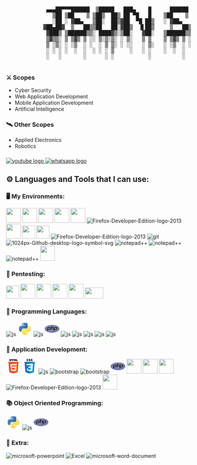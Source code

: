 <pre class="rounded p-4 bg-slate-800 text-slate-400 text-sm">             ▄▄▄██▀▀▀██████  ▒█████   ███▄    █      ██████ ▓█████  ▄████▄   █    ██  ██▀███   ██▓▄▄▄█████▓▓██   ██▓<br>               ▒██ ▒██    ▒ ▒██▒  ██▒ ██ ▀█   █    ▒██    ▒ ▓█   ▀ ▒██▀ ▀█   ██  ▓██▒▓██ ▒ ██▒▓██▒▓  ██▒ ▓▒ ▒██  ██▒<br>               ░██ ░ ▓██▄   ▒██░  ██▒▓██  ▀█ ██▒   ░ ▓██▄   ▒███   ▒▓█    ▄ ▓██  ▒██░▓██ ░▄█ ▒▒██▒▒ ▓██░ ▒░  ▒██ ██░<br>            ▓██▄██▓  ▒   ██▒▒██   ██░▓██▒  ▐▌██▒     ▒   ██▒▒▓█  ▄ ▒▓▓▄ ▄██▒▓▓█  ░██░▒██▀▀█▄  ░██░░ ▓██▓ ░   ░ ▐██▓░<br>             ▓███▒ ▒██████▒▒░ ████▓▒░▒██░   ▓██░   ▒██████▒▒░▒████▒▒ ▓███▀ ░▒▒█████▓ ░██▓ ▒██▒░██░  ▒██▒ ░   ░ ██▒▓░<br>             ▒▓▒▒░ ▒ ▒▓▒ ▒ ░░ ▒░▒░▒░ ░ ▒░   ▒ ▒    ▒ ▒▓▒ ▒ ░░░ ▒░ ░░ ░▒ ▒  ░░▒▓▒ ▒ ▒ ░ ▒▓ ░▒▓░░▓    ▒ ░░      ██▒▒▒ <br>             ▒ ░▒░ ░ ░▒  ░ ░  ░ ▒ ▒░ ░ ░░   ░ ▒░   ░ ░▒  ░ ░ ░ ░  ░  ░  ▒   ░░▒░ ░ ░   ░▒ ░ ▒░ ▒ ░    ░     ▓██ ░▒░ <br>             ░ ░ ░ ░  ░  ░  ░ ░ ░ ▒     ░   ░ ░    ░  ░  ░     ░   ░         ░░░ ░ ░   ░░   ░  ▒ ░  ░       ▒ ▒ ░░  <br>             ░   ░       ░      ░ ░           ░          ░     ░  ░░ ░         ░        ░      ░            ░ ░     <br>                                                                   ░                                        ░ ░     </pre>


<!-------------------------------------------------------------->
<h3 align="left">⚔️ Scopes</h3>
<ul>
  <li>Cyber Security</li>
  <li>Web Application Development</li>
  <li>Mobile Application Development</li>
  <li>Artificial Intelligence</li>
</ul>
<h3 align="left">🛰️ Other Scopes</h3>
<ul>
  <li>Applied Electronics</li>
  <li>Robotics</li>
</ul>

###

<div align="left">
  <a href="https://www.youtube.com/@JsonSecurity">
    <img src="https://img.shields.io/static/v1?message=Youtube&logo=youtube&label=&color=FF0000&logoColor=white&labelColor=&style=for-the-badge" height="35" alt="youtube logo"  />
  </a>
  <a href="https://whatsapp.com/channel/0029Va6qCz35kg78isPUyb0x">
    <img src="https://img.shields.io/static/v1?message=Whatsapp&logo=whatsapp&label=&color=00bd9d&logoColor=white&labelColor=&style=for-the-badge" height="35" alt="whatsapp logo"  />
  </a> 
</div>

###

<!-------------------------------------------------------------->
<h2 align="left">⚙️ Languages and Tools that I can use:</h2>
<!-------------------------------------------------------------->

<h3 align="left">🖥️ My Environments:</h3>

<div>
  <img src="https://seeklogo.com/images/K/kali-linux-logo-AED181186E-seeklogo.com.png" width="40px" height="40px" border="0" decora/>
  <img src="https://styles.redditmedia.com/t5_3jxys/styles/communityIcon_z9jsfziqpdac1.jpg?format=pjpg&s=4ded88935752780a668f7d11d20062d99c780ba9" width="40px" height="40px" border="0" decora/>
  <img src="https://upload.wikimedia.org/wikipedia/commons/d/d5/Virtualbox_logo.png" width="40px" height="40px" border="0" decora/>
  <img width="40px" height="40px" src="https://www.sublimehq.com/images/sublime_text.png" border="0"/>
  <img width="40px" height="40px" src="https://static-00.iconduck.com/assets.00/visual-studio-code-icon-2048x2026-9ua8vqiy.png" border="0"/>
  <img src="https://upload.wikimedia.org/wikipedia/commons/thumb/c/c1/Android_Studio_icon_%282023%29.svg/480px-Android_Studio_icon_%282023%29.svg.png" alt="Firefox-Developer-Edition-logo-2013" height="40" width="40" border="0">
  <img  width="40px" height="40px" src="https://avatars.githubusercontent.com/u/33467679"/>
  <img  width="35px" height="35px" src="https://cdn.iconscout.com/icon/free/png-256/free-kaggle-3521526-2945029.png"/>
  <img  width="35px" height="35px" src="https://avatars.githubusercontent.com/u/15658638"/>
  <img src="https://i.ibb.co/NrCpW5N/Firefox-Developer-Edition-logo-2013.png" alt="Firefox-Developer-Edition-logo-2013" height="40" width="40" border="0">
  <img src="https://www.vectorlogo.zone/logos/git-scm/git-scm-icon.svg" alt="git" width="40" height="40"/> 
  <img src="https://i.ibb.co/7KZpZkL/1024px-Github-desktop-logo-symbol-svg.png" height="40" width="40" alt="1024px-Github-desktop-logo-symbol-svg" border="0">
  <img src="https://www.arduino.cc/wiki/370832ed4114dd35d498f2f449b4781e/arduino.svg" width="auto" height="40px" alt="notepad++" border="0">
  <img src="https://cdn.freebiesupply.com/logos/thumbs/2x/raspberry-pi-logo.png" width="auto" height="40px" alt="notepad++" border="0">
  <img src="https://upload.wikimedia.org/wikipedia/commons/thumb/5/57/Geogebra.svg/150px-Geogebra.svg.png" width="auto" height="40px" alt="notepad++" border="0">
  <img  width="40px" height="40px" src="https://www.latex-project.org/about/logos/latex-project-logo_288x288.svg"/>
</div>
<!-------------------------------------------------------------->
<h3 align="left">🎣 Pentesting:</h3>
<div>
  <img width="35px" height="35px" src="https://miro.medium.com/v2/resize:fit:720/format:webp/1*KMYIE0A-u-DhaMm9N2ImlA.png"/>
  <img width="40px" height="40px" src="https://avatars.githubusercontent.com/u/31746234?s=200&v=4"/>
  <img width="40px" height="40px" src="https://styles.redditmedia.com/t5_3ielc/styles/communityIcon_3bj2qe3pois31.png"/>
  <img width="40px" height="40px" src="https://asset.brandfetch.io/idHnSFcYKj/idj4y8Dz-_.png"/>
  <img width="40px" height="40px" src="https://www.exploit-db.com/images/spider-white.png"/>
  <img src="https://upload.wikimedia.org/wikipedia/commons/e/ea/Docker_%28container_engine%29_logo_%28cropped%29.png" width="50" height="30"/> 
</div>
<!-------------------------------------------------------------->
<h3 align="left">🦖 Programming Languages:</h3>
<div>
  <img src="https://runcode-app-public.s3.amazonaws.com/images/bash-shell-script-online-editor-compiler.original.png" alt="js" width="40" height="40"/> 
  <img src="https://raw.githubusercontent.com/devicons/devicon/master/icons/python/python-original.svg" alt="python" width="40" height="40"/>
  <img src="https://avatars.githubusercontent.com/u/1609975" alt="js" width="40" height="40"/> 
  <img src="https://raw.githubusercontent.com/devicons/devicon/master/icons/php/php-original.svg" alt="php" width="40" height="40"/> 
  <img src="https://seeklogo.com/images/J/javascript-logo-8892AEFCAC-seeklogo.com.png" alt="js" width="31" height="31"/> 
  <img src="https://brandslogos.com/wp-content/uploads/images/large/java-logo-1.png" alt="js" width="40" height="40"/> 
  <img src="https://upload.wikimedia.org/wikipedia/commons/1/19/C_Logo.png" alt="js" width="40" height="40"/> 
  <img src="https://upload.wikimedia.org/wikipedia/commons/3/32/C%2B%2B_logo.png" alt="js" width="40" height="40"/> 
  <img src="https://upload.wikimedia.org/wikipedia/commons/thumb/c/cf/Lua-Logo.svg/600px-Lua-Logo.svg.png?20150107024942" alt="js" width="40" height="40"/> 
</DIV>
<!-------------------------------------------------------------->
<h3 align="left">🧱 Application Development:</h3>
<div>
          <img src="https://raw.githubusercontent.com/devicons/devicon/master/icons/html5/html5-original-wordmark.svg" alt="html5" width="40" height="40"/>
          <img src="https://raw.githubusercontent.com/devicons/devicon/master/icons/css3/css3-original-wordmark.svg" alt="css3" width="40" height="40"/>
          <img src="https://seeklogo.com/images/J/javascript-logo-8892AEFCAC-seeklogo.com.png" alt="js" width="31" height="31"/>
          <img src="https://getbootstrap.com/docs/5.3/assets/brand/bootstrap-logo-shadow.png" alt="bootstrap" width="50" height="40"/>
          <img src="https://seeklogo.com/images/J/jquery-logo-CFE6ECE363-seeklogo.com.png" alt="bootstrap" width="35" height="35"/>
          <img src="https://raw.githubusercontent.com/devicons/devicon/master/icons/php/php-original.svg" alt="php" width="40" height="40"/>
          <img src="https://cdn.icon-icons.com/icons2/1381/PNG/512/mysqlworkbench_93532.png" width="40" height="40"/>
          <img src="https://www.geekandjob.com/uploads/wiki/43b8c92d2a8fcd2a95ae6bf30c18494dae92467a.png" width="40" height="40"/>
          <img src="https://static-00.iconduck.com/assets.00/mariadb-icon-512x340-txozryr2.png" width="40" height="40"/>
          <img src="https://avatars.githubusercontent.com/u/14101776" alt="Firefox-Developer-Edition-logo-2013" height="40" width="40" border="0">
          <img src="https://flet.dev/img/logo.svg" height="40" width="40" border="0">
</div>
<!-------------------------------------------------------------->
<h3 align="left">📚 Object Oriented Programming:</h3>
<div>
  <img src="https://raw.githubusercontent.com/devicons/devicon/master/icons/python/python-original.svg" alt="python" width="40" height="40"/>
  <img src="https://brandslogos.com/wp-content/uploads/images/large/java-logo-1.png" alt="js" width="40" height="40"/> 
  <img src="https://raw.githubusercontent.com/devicons/devicon/master/icons/php/php-original.svg" alt="php" width="40" height="40"/> 
</div>
<!-------------------------------------------------------------->
<h3>📓 Extra:</h3>
<div>
  <img src="https://i.ibb.co/hWbmstm/pngwing-com.png" alt="microsoft-powerpoint" width="auto" height="40" border="0">
  <img src="https://i.ibb.co/P9qktLw/pngwing-com-1.png" width="auto" height="40" alt="Excel" border="0">
  <img src="https://i.ibb.co/1vHDj4d/pngwing-com-2.png" width="auto" height="40" alt="microsoft-word-document" border="0">
</div>

